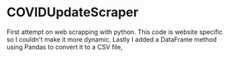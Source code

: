 # COVIDUpdateScraper
First attempt on web scrapping with python. This code is website specific so I couldn't make it more dynamic. Lastly I added a DataFrame method using Pandas to convert it to a CSV file,
